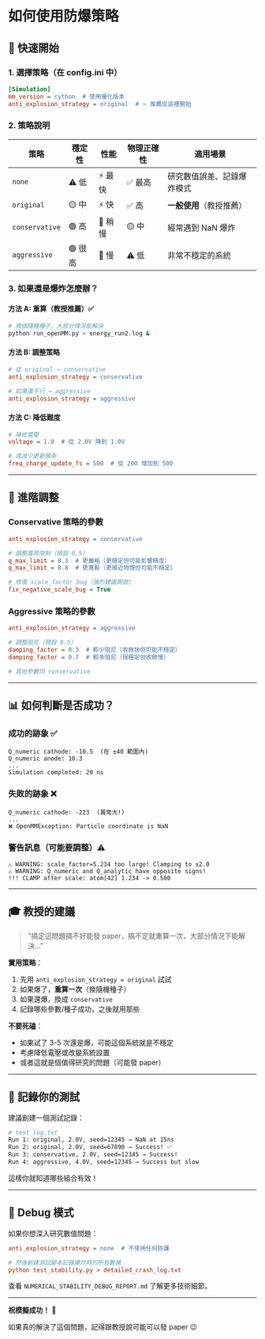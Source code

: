 # 如何使用防爆策略

## 🚀 快速開始

### 1. 選擇策略（在 config.ini 中）

```ini
[Simulation]
mm_version = cython  # 使用優化版本
anti_explosion_strategy = original  # ⭐ 推薦從這裡開始
```

### 2. 策略說明

| 策略 | 穩定性 | 性能 | 物理正確性 | 適用場景 |
|------|--------|------|-----------|----------|
| `none` | ⚠️ 低 | ⚡ 最快 | ✅ 最高 | 研究數值誤差、記錄爆炸模式 |
| `original` | 🟡 中 | ⚡ 快 | ✅ 高 | **一般使用**（教授推薦）|
| `conservative` | 🟢 高 | 🐌 稍慢 | 🟡 中 | 經常遇到 NaN 爆炸 |
| `aggressive` | 🟢 很高 | 🐌 慢 | ⚠️ 低 | 非常不穩定的系統 |

### 3. 如果還是爆炸怎麼辦？

#### 方法 A: 重算（教授推薦）✅
```bash
# 換個隨機種子，大部分情況能解決
python run_openMM.py > energy_run2.log &
```

#### 方法 B: 調整策略
```ini
# 從 original → conservative
anti_explosion_strategy = conservative

# 如果還不行 → aggressive
anti_explosion_strategy = aggressive
```

#### 方法 C: 降低難度
```ini
# 降低電壓
voltage = 1.0  # 從 2.0V 降到 1.0V

# 或減少更新頻率
freq_charge_update_fs = 500  # 從 200 增加到 500
```

---

## 🔧 進階調整

### Conservative 策略的參數

```ini
anti_explosion_strategy = conservative

# 調整電荷限制（預設 0.5）
q_max_limit = 0.3  # 更嚴格（更穩定但可能影響精度）
q_max_limit = 0.8  # 更寬鬆（更接近物理但可能不穩定）

# 修復 scale_factor bug（強烈建議開啟）
fix_negative_scale_bug = True
```

### Aggressive 策略的參數

```ini
anti_explosion_strategy = aggressive

# 調整阻尼（預設 0.5）
damping_factor = 0.3  # 較少阻尼（收斂快但可能不穩定）
damping_factor = 0.7  # 較多阻尼（很穩定但收斂慢）

# 其他參數同 conservative
```

---

## 📊 如何判斷是否成功？

### 成功的跡象 ✅
```
Q_numeric cathode: -10.5  (在 ±40 範圍內)
Q_numeric anode: 10.3
...
Simulation completed: 20 ns
```

### 失敗的跡象 ❌
```
Q_numeric cathode: -223  (異常大!)
...
❌ OpenMMException: Particle coordinate is NaN
```

### 警告訊息（可能要調整）⚠️
```
⚠️ WARNING: scale_factor=5.234 too large! Clamping to ±2.0
⚠️ WARNING: Q_numeric and Q_analytic have opposite signs!
!!! CLAMP after scale: atom[42] 1.234 -> 0.500
```

---

## 🎓 教授的建議

> "搞定這問題搞不好能發 paper，搞不定就重算一次，大部分情況下能解決..."

**實用策略**：
1. 先用 `anti_explosion_strategy = original` 試試
2. 如果爆了，**重算一次**（換隨機種子）
3. 如果還爆，換成 `conservative`
4. 記錄哪些參數/種子成功，之後就用那些

**不要死磕**：
- 如果試了 3-5 次還是爆，可能這個系統就是不穩定
- 考慮降低電壓或改變系統設置
- 或者這就是個值得研究的問題（可能發 paper）

---

## 📝 記錄你的測試

建議創建一個測試記錄：

```bash
# test_log.txt
Run 1: original, 2.0V, seed=12345 → NaN at 15ns
Run 2: original, 2.0V, seed=67890 → Success! ✅
Run 3: conservative, 2.0V, seed=12345 → Success!
Run 4: aggressive, 4.0V, seed=12345 → Success but slow
```

這樣你就知道哪些組合有效！

---

## 🐛 Debug 模式

如果你想深入研究數值問題：

```ini
anti_explosion_strategy = none  # 不使用任何防護

# 然後創建測試腳本記錄爆炸時的所有數據
python test_stability.py > detailed_crash_log.txt
```

查看 `NUMERICAL_STABILITY_DEBUG_REPORT.md` 了解更多技術細節。

---

**祝模擬成功！** 🎉

如果真的解決了這個問題，記得跟教授說可能可以發 paper 😉
